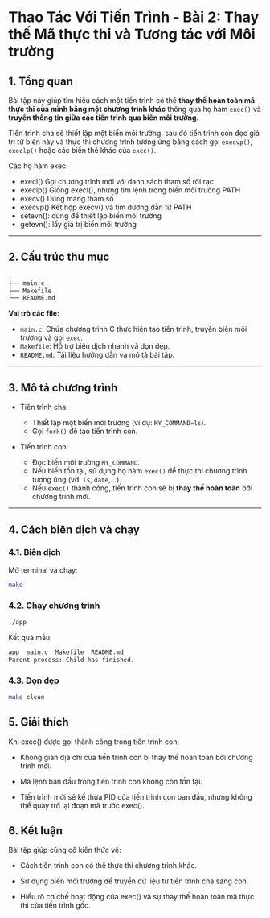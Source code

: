 # Thao Tác Với Tiến Trình - Bài 2: Thay thế Mã thực thi và Tương tác với Môi trường

## 1. Tổng quan

Bài tập này giúp tìm hiểu cách một tiến trình có thể **thay thế hoàn toàn mã thực thi của mình bằng một chương trình khác** thông qua họ hàm `exec()` và **truyền thông tin giữa các tiến trình qua biến môi trường**.

Tiến trình cha sẽ thiết lập một biến môi trường, sau đó tiến trình con đọc giá trị từ biến này và thực thi chương trình tương ứng bằng cách gọi `execvp()`, `execlp()` hoặc các biến thể khác của `exec()`.


Các họ hàm exec:
- execl()	Gọi chương trình mới với danh sách tham số rời rạc
- execlp()	Giống execl(), nhưng tìm lệnh trong biến môi trường PATH
- execv()	Dùng mảng tham số
- execvp()	Kết hợp execv() và tìm đường dẫn từ PATH
- setevn(): dùng để thiết lập biến môi trường
- getevn(): lấy giá trị biến môi trường

---

## 2. Cấu trúc thư mục

```bash
.
├── main.c
├── Makefile
└── README.md
```
**Vai trò các file:**

- `main.c`: Chứa chương trình C thực hiện tạo tiến trình, truyền biến môi trường và gọi `exec`.
- `Makefile`: Hỗ trợ biên dịch nhanh và dọn dẹp.
- `README.md`: Tài liệu hướng dẫn và mô tả bài tập.


---

## 3. Mô tả chương trình

- Tiến trình cha:
  - Thiết lập một biến môi trường (ví dụ: `MY_COMMAND=ls`).
  - Gọi `fork()` để tạo tiến trình con.

- Tiến trình con:
  - Đọc biến môi trường `MY_COMMAND`.
  - Nếu biến tồn tại, sử dụng họ hàm `exec()` để thực thi chương trình tương ứng (vd: `ls`, `date`,...).
  - Nếu `exec()` thành công, tiến trình con sẽ bị **thay thế hoàn toàn** bởi chương trình mới.

---

## 4. Cách biên dịch và chạy

### 4.1. Biên dịch

Mở terminal và chạy:

```bash
make
```

### 4.2. Chạy chương trình

```bash
./app
```
Kết quả mẫu:
```bash
app  main.c  Makefile  README.md
Parent process: Child has finished.
```

### 4.3. Dọn dẹp

```bash
make clean
```
## 5. Giải thích

Khi exec() được gọi thành công trong tiến trình con:

- Không gian địa chỉ của tiến trình con bị thay thế hoàn toàn bởi chương trình mới.

- Mã lệnh ban đầu trong tiến trình con không còn tồn tại.

- Tiến trình mới sẽ kế thừa PID của tiến trình con ban đầu, nhưng không thể quay trở lại đoạn mã trước exec().

## 6. Kết luận

Bài tập giúp củng cố kiến thức về:

* Cách tiến trình con có thể thực thi chương trình khác.

* Sử dụng biến môi trường để truyền dữ liệu từ tiến trình cha sang con.

* Hiểu rõ cơ chế hoạt động của exec() và sự thay thế hoàn toàn mã thực thi của tiến trình gốc.